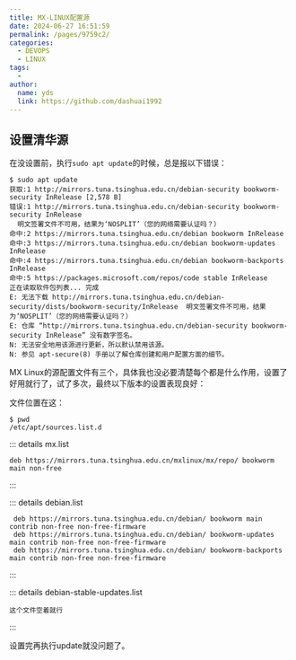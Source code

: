 ```yaml
---
title: MX-LINUX配置源
date: 2024-06-27 16:51:59
permalink: /pages/9759c2/
categories:
  - DEVOPS
  - LINUX
tags:
  - 
author: 
  name: yds
  link: https://github.com/dashuai1992
---
```


## 设置清华源

在没设置前，执行```sudo apt update```的时候，总是报以下错误：

```shell
$ sudo apt update
获取:1 http://mirrors.tuna.tsinghua.edu.cn/debian-security bookworm-security InRelease [2,578 B]
错误:1 http://mirrors.tuna.tsinghua.edu.cn/debian-security bookworm-security InRelease
  明文签署文件不可用，结果为‘NOSPLIT’（您的网络需要认证吗？）
命中:2 https://mirrors.tuna.tsinghua.edu.cn/debian bookworm InRelease
命中:3 https://mirrors.tuna.tsinghua.edu.cn/debian bookworm-updates InRelease
命中:4 https://mirrors.tuna.tsinghua.edu.cn/debian bookworm-backports InRelease
命中:5 https://packages.microsoft.com/repos/code stable InRelease
正在读取软件包列表... 完成
E: 无法下载 http://mirrors.tuna.tsinghua.edu.cn/debian-security/dists/bookworm-security/InRelease  明文签署文件不可用，结果为‘NOSPLIT’（您的网络需要认证吗？）
E: 仓库 “http://mirrors.tuna.tsinghua.edu.cn/debian-security bookworm-security InRelease” 没有数字签名。
N: 无法安全地用该源进行更新，所以默认禁用该源。
N: 参见 apt-secure(8) 手册以了解仓库创建和用户配置方面的细节。
```

MX Linux的源配置文件有三个，具体我也没必要清楚每个都是什么作用，设置了好用就行了，试了多次，最终以下版本的设置表现良好：  

文件位置在这：  
```shell
$ pwd
/etc/apt/sources.list.d
```

::: details mx.list
```text
deb https://mirrors.tuna.tsinghua.edu.cn/mxlinux/mx/repo/ bookworm main non-free
```
:::

::: details debian.list
```text
 deb https://mirrors.tuna.tsinghua.edu.cn/debian/ bookworm main contrib non-free non-free-firmware
 deb https://mirrors.tuna.tsinghua.edu.cn/debian/ bookworm-updates main contrib non-free non-free-firmware
 deb https://mirrors.tuna.tsinghua.edu.cn/debian/ bookworm-backports main contrib non-free non-free-firmware
```
:::

::: details debian-stable-updates.list
```text
这个文件空着就行
```
:::

设置完再执行update就没问题了。